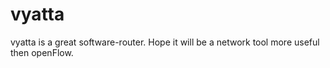 vyatta
======

vyatta is a great software-router. 
Hope it will be a network tool more useful then openFlow. 

